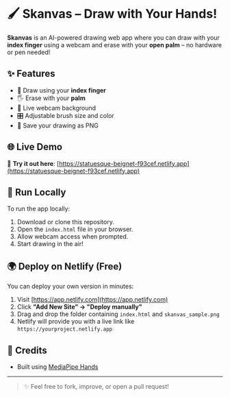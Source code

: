 # 🖌️ Skanvas – Draw with Your Hands!

**Skanvas** is an AI-powered drawing web app where you can draw with your **index finger** using a webcam and erase with your **open palm** – no hardware or pen needed!

## ✨ Features

- 🎨 Draw using your **index finger**
- 🖐️ Erase with your **palm**
- 🎥 Live webcam background
- 🎛️ Adjustable brush size and color
- 💾 Save your drawing as PNG

## 🌐 Live Demo

🔗 **Try it out here**: [https://statuesque-beignet-f93cef.netlify.app](https://statuesque-beignet-f93cef.netlify.app)

## 🚀 Run Locally

To run the app locally:

1. Download or clone this repository.
2. Open the `index.html` file in your browser.
3. Allow webcam access when prompted.
4. Start drawing in the air!

## 🌍 Deploy on Netlify (Free)

You can deploy your own version in minutes:

1. Visit [https://app.netlify.com](https://app.netlify.com)
2. Click **"Add New Site" → "Deploy manually"**
3. Drag and drop the folder containing `index.html` and `skanvas_sample.png`
4. Netlify will provide you with a live link like `https://yourproject.netlify.app`

## 🙌 Credits

- Built using [MediaPipe Hands](https://google.github.io/mediapipe/)

---

> ✨ Feel free to fork, improve, or open a pull request!
